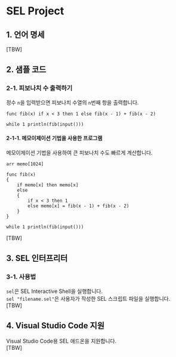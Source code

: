 # SEL Project

## 1. 언어 명세
[TBW]

## 2. 샘플 코드
### 2-1. 피보나치 수 출력하기
정수 `n`을 입력받으면 피보나치 수열의 `n`번째 항을 출력합니다.
```
func fib(x) if x < 3 then 1 else fib(x - 1) + fib(x - 2)

while 1 println(fib(input()))
```
#### 2-1-1. 메모이제이션 기법을 사용한 프로그램
메모이제이션 기법을 사용하여 큰 피보나치 수도 빠르게 계산합니다.
```
arr memo[1024]

func fib(x)
{
    if memo[x] then memo[x]
    else
    {
        if x < 3 then 1 
        else memo[x] = fib(x - 1) + fib(x - 2)
    }
}

while 1 println(fib(input()))
```
[TBW]

## 3. SEL 인터프리터
### 3-1. 사용법
`sel`은 SEL Interactive Shell을 실행합니다.  
`sel "filename.sel"`은 사용자가 작성한 SEL 스크립트 파일을 실행합니다.  
[TBW]

## 4. Visual Studio Code 지원
Visual Studio Code용 SEL 애드온을 지원합니다.  
[TBW]
